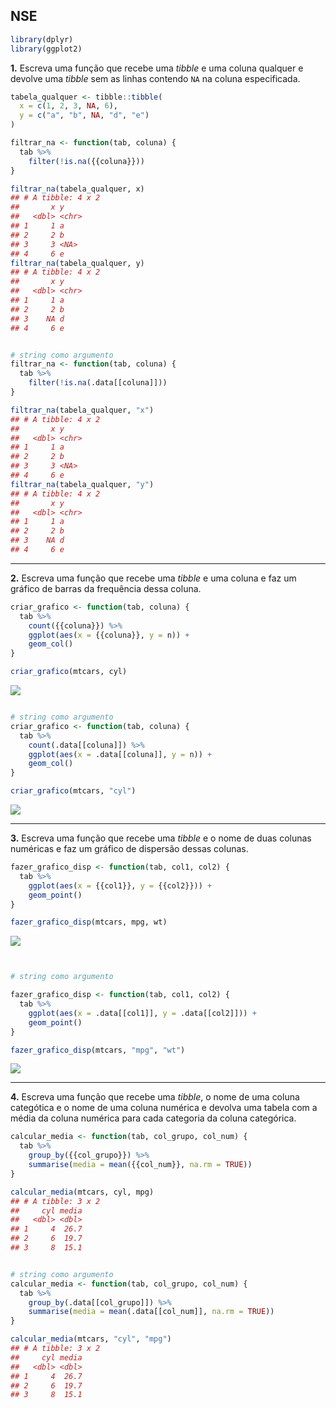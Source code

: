

## NSE


```r
library(dplyr)
library(ggplot2)
```

**1.** Escreva uma função que recebe uma *tibble* e uma coluna qualquer e devolve uma *tibble* sem as linhas contendo `NA` na coluna especificada.


```r
tabela_qualquer <- tibble::tibble(
  x = c(1, 2, 3, NA, 6),
  y = c("a", "b", NA, "d", "e")
)

filtrar_na <- function(tab, coluna) {
  tab %>%
    filter(!is.na({{coluna}}))
}

filtrar_na(tabela_qualquer, x)
## # A tibble: 4 x 2
##       x y    
##   <dbl> <chr>
## 1     1 a    
## 2     2 b    
## 3     3 <NA> 
## 4     6 e
filtrar_na(tabela_qualquer, y)
## # A tibble: 4 x 2
##       x y    
##   <dbl> <chr>
## 1     1 a    
## 2     2 b    
## 3    NA d    
## 4     6 e


# string como argumento
filtrar_na <- function(tab, coluna) {
  tab %>%
    filter(!is.na(.data[[coluna]]))
}

filtrar_na(tabela_qualquer, "x")
## # A tibble: 4 x 2
##       x y    
##   <dbl> <chr>
## 1     1 a    
## 2     2 b    
## 3     3 <NA> 
## 4     6 e
filtrar_na(tabela_qualquer, "y")
## # A tibble: 4 x 2
##       x y    
##   <dbl> <chr>
## 1     1 a    
## 2     2 b    
## 3    NA d    
## 4     6 e
```


---

**2.** Escreva uma função que recebe uma *tibble* e uma coluna e faz um gráfico de barras da frequência dessa coluna.


```r
criar_grafico <- function(tab, coluna) {
  tab %>%
    count({{coluna}}) %>%
    ggplot(aes(x = {{coluna}}, y = n)) +
    geom_col()
}

criar_grafico(mtcars, cyl)
```

<img src="9881-respostas-nse_files/figure-epub3/unnamed-chunk-4-1.png" style="display: block; margin: auto;" />

```r

# string como argumento
criar_grafico <- function(tab, coluna) {
  tab %>%
    count(.data[[coluna]]) %>%
    ggplot(aes(x = .data[[coluna]], y = n)) +
    geom_col()
}

criar_grafico(mtcars, "cyl")
```

<img src="9881-respostas-nse_files/figure-epub3/unnamed-chunk-4-2.png" style="display: block; margin: auto;" />


---

**3.** Escreva uma função que recebe uma *tibble* e o nome de duas colunas numéricas e faz um gráfico de dispersão dessas colunas.


```r
fazer_grafico_disp <- function(tab, col1, col2) {
  tab %>% 
    ggplot(aes(x = {{col1}}, y = {{col2}})) +
    geom_point()
}

fazer_grafico_disp(mtcars, mpg, wt)
```

<img src="9881-respostas-nse_files/figure-epub3/unnamed-chunk-5-1.png" style="display: block; margin: auto;" />

```r


# string como argumento

fazer_grafico_disp <- function(tab, col1, col2) {
  tab %>% 
    ggplot(aes(x = .data[[col1]], y = .data[[col2]])) +
    geom_point()
}

fazer_grafico_disp(mtcars, "mpg", "wt")
```

<img src="9881-respostas-nse_files/figure-epub3/unnamed-chunk-5-2.png" style="display: block; margin: auto;" />


---

**4.** Escreva uma função que recebe uma *tibble*, o nome de uma coluna categótica e o nome de uma coluna numérica e devolva uma tabela com a média da coluna numérica para cada categoria da coluna categórica.


```r
calcular_media <- function(tab, col_grupo, col_num) {
  tab %>% 
    group_by({{col_grupo}}) %>% 
    summarise(media = mean({{col_num}}, na.rm = TRUE))
}

calcular_media(mtcars, cyl, mpg)
## # A tibble: 3 x 2
##     cyl media
##   <dbl> <dbl>
## 1     4  26.7
## 2     6  19.7
## 3     8  15.1


# string como argumento
calcular_media <- function(tab, col_grupo, col_num) {
  tab %>% 
    group_by(.data[[col_grupo]]) %>% 
    summarise(media = mean(.data[[col_num]], na.rm = TRUE))
}

calcular_media(mtcars, "cyl", "mpg")
## # A tibble: 3 x 2
##     cyl media
##   <dbl> <dbl>
## 1     4  26.7
## 2     6  19.7
## 3     8  15.1
```

